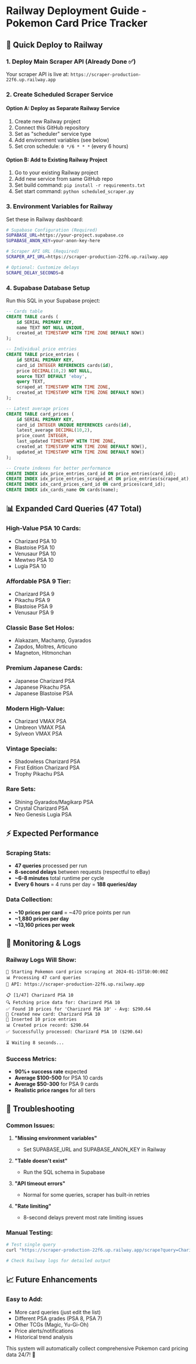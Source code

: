 # Railway Deployment Guide - Pokemon Card Price Tracker

## 🚀 Quick Deploy to Railway

### 1. **Deploy Main Scraper API** (Already Done ✅)
Your scraper API is live at: `https://scraper-production-22f6.up.railway.app`

### 2. **Create Scheduled Scraper Service**

#### Option A: Deploy as Separate Railway Service
1. Create new Railway project
2. Connect this GitHub repository
3. Set as "scheduler" service type
4. Add environment variables (see below)
5. Set cron schedule: `0 */6 * * *` (every 6 hours)

#### Option B: Add to Existing Railway Project
1. Go to your existing Railway project
2. Add new service from same GitHub repo
3. Set build command: `pip install -r requirements.txt`
4. Set start command: `python scheduled_scraper.py`

### 3. **Environment Variables for Railway**

Set these in Railway dashboard:

```bash
# Supabase Configuration (Required)
SUPABASE_URL=https://your-project.supabase.co
SUPABASE_ANON_KEY=your-anon-key-here

# Scraper API URL (Required)
SCRAPER_API_URL=https://scraper-production-22f6.up.railway.app

# Optional: Customize delays
SCRAPE_DELAY_SECONDS=8
```

### 4. **Supabase Database Setup**

Run this SQL in your Supabase project:

```sql
-- Cards table
CREATE TABLE cards (
    id SERIAL PRIMARY KEY,
    name TEXT NOT NULL UNIQUE,
    created_at TIMESTAMP WITH TIME ZONE DEFAULT NOW()
);

-- Individual price entries
CREATE TABLE price_entries (
    id SERIAL PRIMARY KEY,
    card_id INTEGER REFERENCES cards(id),
    price DECIMAL(10,2) NOT NULL,
    source TEXT DEFAULT 'ebay',
    query TEXT,
    scraped_at TIMESTAMP WITH TIME ZONE,
    created_at TIMESTAMP WITH TIME ZONE DEFAULT NOW()
);

-- Latest average prices
CREATE TABLE card_prices (
    id SERIAL PRIMARY KEY,
    card_id INTEGER UNIQUE REFERENCES cards(id),
    latest_average DECIMAL(10,2),
    price_count INTEGER,
    last_updated TIMESTAMP WITH TIME ZONE,
    created_at TIMESTAMP WITH TIME ZONE DEFAULT NOW(),
    updated_at TIMESTAMP WITH TIME ZONE DEFAULT NOW()
);

-- Create indexes for better performance
CREATE INDEX idx_price_entries_card_id ON price_entries(card_id);
CREATE INDEX idx_price_entries_scraped_at ON price_entries(scraped_at);
CREATE INDEX idx_card_prices_card_id ON card_prices(card_id);
CREATE INDEX idx_cards_name ON cards(name);
```

## 📊 **Expanded Card Queries** (47 Total)

### High-Value PSA 10 Cards:
- Charizard PSA 10
- Blastoise PSA 10  
- Venusaur PSA 10
- Mewtwo PSA 10
- Lugia PSA 10

### Affordable PSA 9 Tier:
- Charizard PSA 9
- Pikachu PSA 9
- Blastoise PSA 9
- Venusaur PSA 9

### Classic Base Set Holos:
- Alakazam, Machamp, Gyarados
- Zapdos, Moltres, Articuno
- Magneton, Hitmonchan

### Premium Japanese Cards:
- Japanese Charizard PSA
- Japanese Pikachu PSA
- Japanese Blastoise PSA

### Modern High-Value:
- Charizard VMAX PSA
- Umbreon VMAX PSA
- Sylveon VMAX PSA

### Vintage Specials:
- Shadowless Charizard PSA
- First Edition Charizard PSA
- Trophy Pikachu PSA

### Rare Sets:
- Shining Gyarados/Magikarp PSA
- Crystal Charizard PSA
- Neo Genesis Lugia PSA

## ⚡ **Expected Performance**

### Scraping Stats:
- **47 queries** processed per run
- **8-second delays** between requests (respectful to eBay)
- **~6-8 minutes** total runtime per cycle
- **Every 6 hours** = 4 runs per day = **188 queries/day**

### Data Collection:
- **~10 prices per card** = ~470 price points per run
- **~1,880 prices per day**
- **~13,160 prices per week**

## 🔧 **Monitoring & Logs**

### Railway Logs Will Show:
```
🚀 Starting Pokemon card price scraping at 2024-01-15T10:00:00Z
📊 Processing 47 card queries
🔗 API: https://scraper-production-22f6.up.railway.app

📋 [1/47] Charizard PSA 10
🔍 Fetching price data for: Charizard PSA 10
✅ Found 10 prices for 'Charizard PSA 10' - Avg: $290.64
📝 Created new card: Charizard PSA 10
💾 Inserted 10 price entries
📊 Created price record: $290.64
✅ Successfully processed: Charizard PSA 10 ($290.64)

⏳ Waiting 8 seconds...
```

### Success Metrics:
- **90%+ success rate** expected
- **Average $100-500** for PSA 10 cards
- **Average $50-300** for PSA 9 cards
- **Realistic price ranges** for all tiers

## 🚨 **Troubleshooting**

### Common Issues:

1. **"Missing environment variables"**
   - Set SUPABASE_URL and SUPABASE_ANON_KEY in Railway

2. **"Table doesn't exist"**
   - Run the SQL schema in Supabase

3. **"API timeout errors"**
   - Normal for some queries, scraper has built-in retries

4. **"Rate limiting"**
   - 8-second delays prevent most rate limiting issues

### Manual Testing:
```bash
# Test single query
curl "https://scraper-production-22f6.up.railway.app/scrape?query=Charizard%20PSA%2010"

# Check Railway logs for detailed output
```

## 📈 **Future Enhancements**

### Easy to Add:
- More card queries (just edit the list)
- Different PSA grades (PSA 8, PSA 7)
- Other TCGs (Magic, Yu-Gi-Oh)
- Price alerts/notifications
- Historical trend analysis

This system will automatically collect comprehensive Pokemon card pricing data 24/7! 🎯